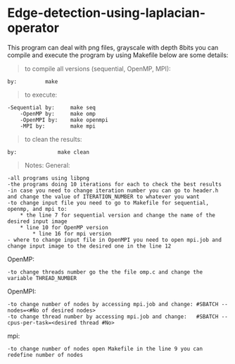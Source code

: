 # Edge-detection-using-laplacian-operator
This program can deal with png files, grayscale with depth 8bits
you can compile and execute the program by using Makefile
below are some details:
> to compile all versions (sequential, OpenMP, MPI):

	by:	 		make
> to execute:

	-Sequential by: 	make seq
        -OpenMP by: 	make omp
        -OpenMPI by: 	make openmpi
        -MPI by: 		make mpi
> to clean the results:

	by: 			make clean
> Notes: 
General: 
	
	-all programs using libpng
	-the programs doing 10 iterations for each to check the best results
	-in case you need to change iteration number you can go to header.h and change the value of ITERATION_NUMBER to whatever you want
	-to change input file you need to go to Makefile for sequential, openmp, and mpi to:
		* the line 7 for sequential version and change the name of the desired input image
		* line 10 for OpenMP version
	        * line 16 for mpi version
	- where to change input file in OpenMPI you need to open mpi.job and change input image to the desired one in the line 12
OpenMP:

	-to change threads number go the the file omp.c and change the variable THREAD_NUMBER
OpenMPI:
	
	-to change number of nodes by accessing mpi.job and change:	#SBATCH --nodes=<#No of desired nodes>
	-to change thread number by accessing mpi.job and change:	#SBATCH --cpus-per-task=<desired thread #No>
mpi:

	-to change number of nodes open Makefile in the line 9 you can redefine number of nodes



